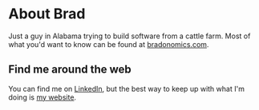 # About Brad

Just a guy in Alabama trying to build software from a cattle farm. Most of what you'd want to know can be found at [bradonomics.com](https://bradonomics.com/).

## Find me around the web

You can find me on [LinkedIn](https://www.linkedin.com/in/brad-west/), but the best way to keep up with what I'm doing is [my website](https://bradonomics.com/).
